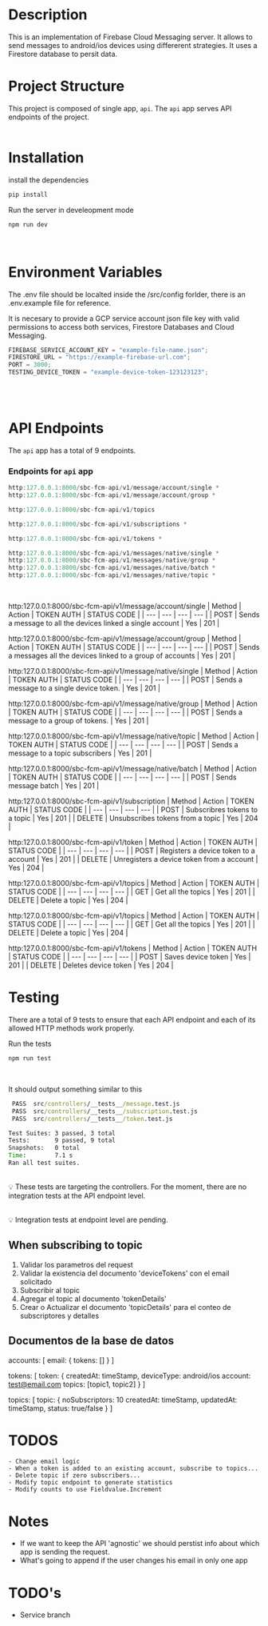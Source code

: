 # Description

This is an implementation of Firebase Cloud Messaging server. It allows to send messages to android/ios devices using differerent strategies. It uses a Firestore database to persit data.

# Project Structure

This project is composed of single app, `api`. The `api` app serves API endpoints of the project.
<br> <br>

# Installation

install the dependencies

```jsx
pip install

```

Run the server in develeopment mode

```jsx
npm run dev
```

<br>

# Environment Variables

The .env file should be localted inside the /src/config forlder, there is an .env.example file for reference.

It is necesary to provide a GCP service account json file key with valid permissions to access both services, Firestore Databases and Cloud Messaging. <br>

```jsx
FIREBASE_SERVICE_ACCOUNT_KEY = "example-file-name.json";
FIRESTORE_URL = "https://example-firebase-url.com";
PORT = 3000;
TESTING_DEVICE_TOKEN = "example-device-token-123123123";
```

<br> <br>

# API Endpoints

The `api` app has a total of 9 endpoints.

### Endpoints for `api` app

```jsx
http:127.0.0.1:8000/sbc-fcm-api/v1/message/account/single *
http:127.0.0.1:8000/sbc-fcm-api/v1/message/account/group *

http:127.0.0.1:8000/sbc-fcm-api/v1/topics

http:127.0.0.1:8000/sbc-fcm-api/v1/subscriptions *

http:127.0.0.1:8000/sbc-fcm-api/v1/tokens *

http:127.0.0.1:8000/sbc-fcm-api/v1/messages/native/single *
http:127.0.0.1:8000/sbc-fcm-api/v1/messages/native/group *
http:127.0.0.1:8000/sbc-fcm-api/v1/messages/native/batch *
http:127.0.0.1:8000/sbc-fcm-api/v1/messages/native/topic *
```

<br>

http:127.0.0.1:8000/sbc-fcm-api/v1/message/account/single
| Method | Action | TOKEN AUTH | STATUS CODE |
| --- | --- | --- | --- |
| POST | Sends a message to all the devices linked a single account | Yes | 201 |
<br>

http:127.0.0.1:8000/sbc-fcm-api/v1/message/account/group
| Method | Action | TOKEN AUTH | STATUS CODE |
| --- | --- | --- | --- |
| POST | Sends a messages all the devices linked to a group of accounts | Yes | 201 |
<br>

http:127.0.0.1:8000/sbc-fcm-api/v1/message/native/single
| Method | Action | TOKEN AUTH | STATUS CODE |
| --- | --- | --- | --- |
| POST | Sends a message to a single device token. | Yes | 201 |
<br>

http:127.0.0.1:8000/sbc-fcm-api/v1/message/native/group
| Method | Action | TOKEN AUTH | STATUS CODE |
| --- | --- | --- | --- |
| POST | Sends a message to a group of tokens. | Yes | 201 |
<br>

http:127.0.0.1:8000/sbc-fcm-api/v1/message/native/topic
| Method | Action | TOKEN AUTH | STATUS CODE |
| --- | --- | --- | --- |
| POST | Sends a message to a topic subscribers | Yes | 201 |
<br>

http:127.0.0.1:8000/sbc-fcm-api/v1/message/native/batch
| Method | Action | TOKEN AUTH | STATUS CODE |
| --- | --- | --- | --- |
| POST | Sends message batch | Yes | 201 |
<br>

http:127.0.0.1:8000/sbc-fcm-api/v1/subscription
| Method | Action | TOKEN AUTH | STATUS CODE |
| --- | --- | --- | --- |
| POST | Subscribres tokens to a topic | Yes | 201 |
| DELETE | Unsubscribes tokens from a topic | Yes | 204 |
<br>

http:127.0.0.1:8000/sbc-fcm-api/v1/token
| Method | Action | TOKEN AUTH | STATUS CODE |
| --- | --- | --- | --- |
| POST | Registers a device token to a account | Yes | 201 |
| DELETE | Unregisters a device token from a account | Yes | 204 |
<br>

http:127.0.0.1:8000/sbc-fcm-api/v1/topics
| Method | Action | TOKEN AUTH | STATUS CODE |
| --- | --- | --- | --- |
| GET | Get all the topics | Yes | 201 |
| DELETE | Delete a topic | Yes | 204 |
<br>

http:127.0.0.1:8000/sbc-fcm-api/v1/topics
| Method | Action | TOKEN AUTH | STATUS CODE |
| --- | --- | --- | --- |
| GET | Get all the topics | Yes | 201 |
| DELETE | Delete a topic | Yes | 204 |
<br>

http:127.0.0.1:8000/sbc-fcm-api/v1/tokens
| Method | Action | TOKEN AUTH | STATUS CODE |
| --- | --- | --- | --- |
| POST | Saves device token | Yes | 201 |
| DELETE | Deletes device token | Yes | 204 |
<br>

# Testing

There are a total of 9 tests to ensure that each API endpoint and each of its allowed HTTP methods work properly.
<br>

Run the tests

```jsx
npm run test
```

<br>

It should output something similar to this

```cmd
 PASS  src/controllers/__tests__/message.test.js
 PASS  src/controllers/__tests__/subscription.test.js
 PASS  src/controllers/__tests__/token.test.js

Test Suites: 3 passed, 3 total
Tests:       9 passed, 9 total
Snapshots:   0 total
Time:        7.1 s
Ran all test suites.
```

<br>

<aside>💡 These tests are targeting the controllers. For the moment, there are no integration tests at the API endpoint level.
<br>
<br>

💡 Integration tests at endpoint level are pending.

</aside>

## When subscribing to topic

1.  Validar los parametros del request
2.  Validar la existencia del documento 'deviceTokens' con el email solicitado
3.  Subscribir al topic
4.  Agregar el topic al documento 'tokenDetails'
5.  Crear o Actualizar el documento 'topicDetails' para el conteo de subscriptores y detalles

## Documentos de la base de datos

accounts: [
email: {
tokens: []
}
]

tokens: [
token: {
createdAt: timeStamp,
deviceType: android/ios
account: test@email.com
topics: [topic1, topic2]
}
]

topics: [
topic: {
noSubscriptors: 10
createdAt: timeStamp,
updatedAt: timeStamp,
status: true/false
}
]

# TODOS

    - Change email logic
    - When a token is added to an existing account, subscribe to topics...
    - Delete topic if zero subscribers...
    - Modify topic endpoint to generate statistics
    - Modify counts to use Fieldvalue.Increment

# Notes

- If we want to keep the API 'agnostic' we should perstist info about which app is sending the request.
- What's going to append if the user changes his email in only one app

# TODO's

- Service branch

